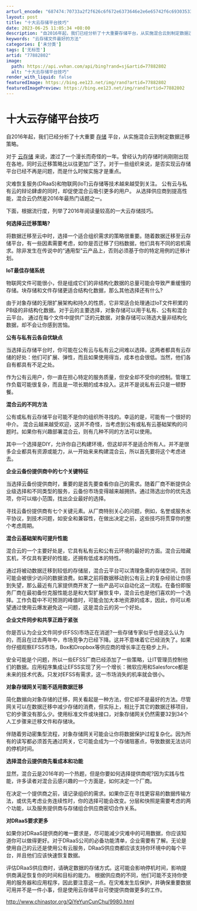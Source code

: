 ```yaml
---
arturl_encode: "687474:70733a2f2f626c6f672e6373646e2e6e65742f6c6930353331:2f61727469636c652f64657461696c732f3737383832383032"
layout: post
title: "十大云存储平台技巧"
date: 2023-06-25 11:05:34 +08:00
description: "自2016年起，我们已经分析了十大重要存储平台，从实施混合云到制定数据迁移策略。　　对于云存储来说，"
keywords: "云存储文件最好的方法"
categories: ['未分类']
tags: ['无标签']
artid: "77882802"
image:
  path: https://api.vvhan.com/api/bing?rand=sj&artid=77882802
  alt: "十大云存储平台技巧"
render_with_liquid: false
featuredImage: https://bing.ee123.net/img/rand?artid=77882802
featuredImagePreview: https://bing.ee123.net/img/rand?artid=77882802
---
```


# 十大云存储平台技巧

自2016年起，我们已经分析了十大重要
[存储](http://www.chinastor.org/ZiLiaoXiaZai/9583.html)
平台，从实施混合云到制定数据迁移策略。

对于
[云存储](http://www.chinastor.org/QiYeYunCunChu/9582.html)
来说，渡过了一个漫长而奇怪的一年。曾经认为的存储时尚刚刚出现在各地，同时云迁移策略比以往更加广泛了。对于一些组织来说，是否实现云存储平台已经不再是问题，而是什么时候实施才是重点。

灾难恢复服务(DRaaS)和物联网(IoT)云存储等技术越来越受到关注。 公有云与私有云的辩论肆虐的同时，却促使混合云吸引更多的用户。 从选择供应商到提高性能，混合云仍然是2016年最热门话题之一。

下面，根据流行度，列举了2016年阅读量较高的一大云存储技巧。

**何选择云迁移策略?**

将数据迁移至云中时，选择一个适合组织需求的策略很重要。随着数据迁移至云存储平台，有一些因素需要考虑，如你是否迁移了归档数据，他们具有不同的宕机需求。除非发生在传说中的“通用型”云产品上，否则必须基于你的特定用例的迁移计划。

**IoT最佳存储系统**

物联网文件可能很小，但是组成它们的非结构化数据的总量可能会导致严重缓慢的存储。块存储和文件存储更适合结构化数据，那么其他选择还有什么?

由于对象存储的无限扩展架构和持久的性质，它非常适合处理通过IoT文件积累的PB级的非结构化数据。对于云的主要选择，对象存储可以用于私有、公有和混合云平台。 通过在每个文件中提供广泛的元数据，对象存储可以筛选大量非结构化数据，却不会让你感到苦恼。

**公有与私有云各自优缺点**

当选择云存储平台时，你可能在公有云与私有云之间难以选择。这两者都具有云存储的好处：他们可扩展、弹性，而且如果使用得当，成本也会很低。当然，他们各自有都具有不足之处。

作为公有云用户，你一直在担心特定的服务质量，但安全却不受你的控制。管理工作负载可能很复杂，而且是一项长期的成本投入。这并不是说私有云只是一顿野餐。

**混合云的不同方法**

公有或私有云存储平台可能不是你的组织所寻找的。幸运的是，可能有一个很好的中介。 混合云越来越受欢迎，这并不奇怪，当考虑到公有或私有云基础架构的问题时。如果你有兴趣部署混合云，则有几种不同的方法可以使用。

其中一个选择是DIY，允许你自己构建环境，但这却并不是适合所有人。并不是很多企业都具有资源或能力，从一开始来来构建混合云，所以首先要将这个考虑进去。

**企业云备份提供商中的七个关键特征**

当选择云备份提供商时，重要的是首先要查看你自己的需求。随着厂商不断提供企业级选择和不同类型的服务，云备份市场变得越来越拥挤。通过筛选出你的优先选项，你可以缩小范围，找出企业最好的选择。

寻找云备份提供商有七个关键元素。从厂商特别关心的问题，例如，名誉或服务水平协议，到技术问题，如安全和兼容性，在做出决定之前，这些技巧将贯穿你的整个考虑周期。

**混合云基础架构可提升性能**

混合云的一个主要好处是，它具有私有云和公有云环境的最好的方面。混合云暗藏玄机，不仅具有更好的性能，还拥有低成本的特性。

通过将被动数据迁移到较低的存储层，混合云平台可以清理急需的存储空间，否则可能会被很少访问的数据浪费。如果之前将数据移动到公有云上的复杂经验让你感到失望，那么最近有几家提供商开发了一些产品可以自动化这一流程。在备份即服务厂商在最初备份克服性能总是和大型扩展恢复中，混合云也是他们喜欢的一个选择。工作负载中不可预测的峰值时，可能会加大本地资源的成本，因此，你可以希望通过使用云爆发避免这一问题，这是混合云的另一个好处。

**企业文件同步和共享正趋于紧张**

你是否认为企业文件同步(EFSS)市场正在消逝?一些存储专家似乎也是这么认为的，而且在过去两年中，市场竞争力已经下降。这并不意味着它已经消失了。如果你仔细观察EFSS市场，Box和Dropbox等供应商的增长率正在稳步上升。

安全可能是个问题，所以一些EFSS厂商已经添加了一些策略，让IT管理员控制他们的数据。应用程序集成让EFSS实现了另一个增长：微软应用和Salesforce都是未来的技术代表。只发对EFSS有需求，这一市场消失的机率就会很小。

**对象存储网关可能不适用数据迁移**

简化数据向对象存储的迁移，网关看起是一种方法，但它却不是最好的方法。尽管网关可以在数据迁移中减少存储的消费，但实际上，相比于其它的数据迁移项目，它的步骤没有那么少。使用标准文件或块接口，对象存储网关仍然需要32到34个人工步骤来迁移文件和存储块。

伴随着劳动密集型流程，对象存储网关可能会让你将数据保护过程复杂化。因为所有的读写都必须首先通过网关，它可能会成为一个存储阻塞点，导致数据无法访问的停机时间。

**选择混合云提供商先看成本和功能**

显然，混合云是2016年的一个热题，但是你要如何选择提供商呢?因为实践与性能，许多读者对混合云感兴趣的一个方面是，如何决定一个厂商。

在决定一个提供商之前，请记录组织的需求。如果你正在寻找更容易的数据传输方法，或优先考虑业务连续性时，你的选择可能会改变。分层和快照是需要考虑的两个功能，以及服务提供商与存储组合供应商密切合作关系。

**对DRaaS要求更多**

如果你对DRaaS提供商的唯一要求是，尽可能减少灾难中的可用数据，你应该知道你可以做得更好。对于DRaaS公司的必备功能清单，企业需要有了解。无论是使用自己的云还是使用公有云服务，DRaaS供应商都应该支持你环境中的每个平台，并且他们应该快速恢复数据。

评估DRaaS供应商时，请确定数据的存储方式。这可能会影响停机时间，影响提供商满足恢复你的时间和目标的能力。 根据供应商的不同，他们可能不支持你使用的服务器和应用程序，因此要注意这一点。在灾难发生后保护，并确保重要数据可用并不是一件小事，但是使用云存储平台可使提供商做更多的工作。

http://www.chinastor.org/QiYeYunCunChu/9980.html